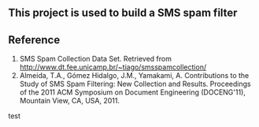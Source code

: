 ## This project is used to build a SMS spam filter

## Reference
1. SMS Spam Collection Data Set. Retrieved from http://www.dt.fee.unicamp.br/~tiago/smsspamcollection/
2. Almeida, T.A., Gómez Hidalgo, J.M., Yamakami, A. Contributions to the Study of SMS Spam Filtering: New Collection and Results.  Proceedings of the 2011 ACM Symposium on Document Engineering (DOCENG'11), Mountain View, CA, USA, 2011. 

test